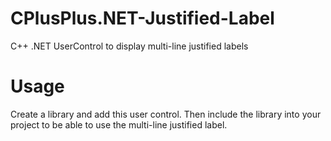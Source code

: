 CPlusPlus.NET-Justified-Label
=============================

C++ .NET UserControl to display multi-line justified labels


Usage
=====

Create a library and add this user control. Then include the library into your project to be able to use the multi-line justified label.
